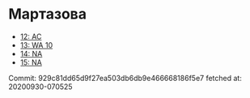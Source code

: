 # Мартазова
- [12: AC](12.md)
- [13: WA 10](13.md)
- [14: NA](14.md)
- [15: NA](15.md)

Commit: 929c81dd65d9f27ea503db6db9e466668186f5e7
 fetched at: 20200930-070525
